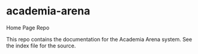 # academia-arena
Home Page Repo

This repo contains the documentation for the Academia Arena system. See the index file for the source.
